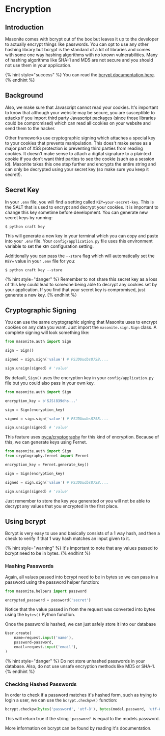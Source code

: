 # Encryption

## Introduction

Masonite comes with bcrypt out of the box but leaves it up to the developer to actually encrypt things like passwords. You can opt to use any other hashing library but bcrypt is the standard of a lot of libraries and comes with some one way hashing algorithms with no known vulnerabilities. Many of hashing algorithms like SHA-1 and MD5 are not secure and you should not use them in your application.

{% hint style="success" %}
You can read the [bcrypt documentation here](https://github.com/pyca/bcrypt).
{% endhint %}

## Background

Also, we make sure that Javascript cannot read your cookies. It's important to know that although your website may be secure, you are susceptible to attacks if you import third party Javascript packages \(since those libraries could be compromised\) which can read all cookies on your website and send them to the hacker.

Other frameworks use cryptographic signing which attaches a special key to your cookies that prevents manipulation. This does't make sense as a major part of XSS protection is preventing third parties from reading cookies. It doesn't make sense to attach a digital signature to a plaintext cookie if you don't want third parties to see the cookie \(such as a session id\). Masonite takes this one step further and encrypts the entire string and can only be decrypted using your secret key \(so make sure you keep it secret!\).

## Secret Key

In your `.env` file, you will find a setting called `KEY=your-secret-key`. This is the SALT that is used to encrypt and decrypt your cookies. It is important to change this key sometime before development. You can generate new secret keys by running:

```text
$ python craft key
```

This will generate a new key in your terminal which you can copy and paste into your `.env` file. Your `config/application.py` file uses this environment variable to set the `KEY` configuration setting.

Additionally you can pass the `--store` flag which will automatically set the `KEY=` value in your `.env` file for you:

```text
$ python craft key --store
```

{% hint style="danger" %}
Remember to not share this secret key as a loss of this key could lead to someone being able to decrypt any cookies set by your application. If you find that your secret key is compromised, just generate a new key.
{% endhint %}

## Cryptographic Signing

You can use the same cryptographic signing that Masonite uses to encrypt cookies on any data you want. Just import the `masonite.sign.Sign` class. A complete signing will look something like:

```python
from masonite.auth import Sign

sign = Sign()

signed = sign.sign('value') # PSJDUudbs87SB....

sign.unsign(signed) # 'value'
```

By default, `Sign()` uses the encryption key in your `config/application.py` file but you could also pass in your own key.

```python
from masonite.auth import Sign

encryption_key = b'SJS(839dhs...'

sign = Sign(encryption_key)

signed = sign.sign('value') # PSJDUudbs87SB....

sign.unsign(signed) # 'value'
```

This feature uses [pyca/cryptography](https://cryptography.io/en/latest/) for this kind of encryption. Because of this, we can generate keys using Fernet.

```python
from masonite.auth import Sign
from cryptography.fernet import Fernet

encryption_key = Fernet.generate_key()

sign = Sign(encryption_key)

signed = sign.sign('value') # PSJDUudbs87SB....

sign.unsign(signed) # 'value'
```

Just remember to store the key you generated or you will not be able to decrypt any values that you encrypted in the first place.

## Using bcrypt

Bcrypt is very easy to use and basically consists of a 1 way hash, and then a check to verify if that 1 way hash matches an input given to it.

{% hint style="warning" %}
It's important to note that any values passed to bcrypt need to be in bytes.
{% endhint %}

### Hashing Passwords

Again, all values passed into bcrypt need to be in bytes so we can pass in a password using the password helper function:

```python
from masonite.helpers import password

encrypted_password = password('secret')
```

Notice that the value passed in from the request was converted into bytes using the `bytes()` Python function.

Once the password is hashed, we can just safely store it into our database

```python
User.create(
    name=request.input('name'),
    password=password,
    email=request.input('email'),
)
```

{% hint style="danger" %}
Do not store unhashed passwords in your database. Also, do not use unsafe encryption methods like MD5 or SHA-1.
{% endhint %}

### Checking Hashed Passwords

In order to check if a password matches it's hashed form, such as trying to login a user, we can use the `bcrypt.checkpw()` function:

```python
bcrypt.checkpw(bytes('password', 'utf-8'), bytes(model.password, 'utf-8'))
```

This will return true if the string `'password'` is equal to the models password.

More information on bcrypt can be found by reading it's documentation.

